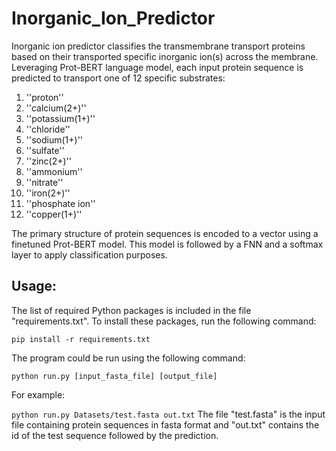 # Inorganic_Ion_Predictor

Inorganic ion predictor classifies the transmembrane transport proteins based on their transported specific inorganic ion(s) across the membrane. Leveraging Prot-BERT language model, each input protein sequence is predicted to transport one of 12 specific substrates: 

1. ''proton''
2. ''calcium(2+)''
3. ''potassium(1+)''
4. ''chloride''
5. ''sodium(1+)''
6. ''sulfate''
7. ''zinc(2+)''
8. ''ammonium''
9. ''nitrate''
10. ''iron(2+)''
11. ''phosphate ion''
12. ''copper(1+)''

The primary structure of protein sequences is encoded to a vector using a finetuned Prot-BERT model. This model is followed by a FNN and a softmax layer to apply classification purposes. 


## Usage:
The list of required Python packages is included in the file "requirements.txt". To install these packages, run the following command:

  ```pip install -r requirements.txt```

The program could be run using the following command:

  ```python run.py [input_fasta_file] [output_file]```

For example:

  ```python run.py Datasets/test.fasta out.txt```
The file "test.fasta" is the input file containing protein sequences in fasta format and "out.txt" contains the id of the test sequence followed by the prediction.

